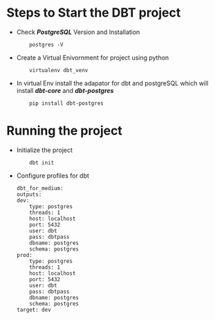 # Steps to Start the DBT project
- Check ***PostgreSQL*** Version and Installation
    ```
        postgres -V
    ```
- Create a Virtual Enivornment for project using python
    ```
        virtualenv dbt_venv
    ```

- In virtual Env install the adapator for dbt and postgreSQL which will install ***dbt-core*** and ***dbt-postgres***

    ```
        pip install dbt-postgres
    ```


# Running the project 
-  Initialize the project 
    ``` 
        dbt init 
    ```

- Configure profiles for dbt

    ```
    dbt_for_medium:
    outputs:
    dev:
        type: postgres
        threads: 1
        host: localhost
        port: 5432
        user: dbt
        pass: dbtpass
        dbname: postgres
        schema: postgres
    prod:
        type: postgres
        threads: 1
        host: localhost
        port: 5432
        user: dbt
        pass: dbtpass
        dbname: postgres
        schema: postgres
    target: dev

    ```
